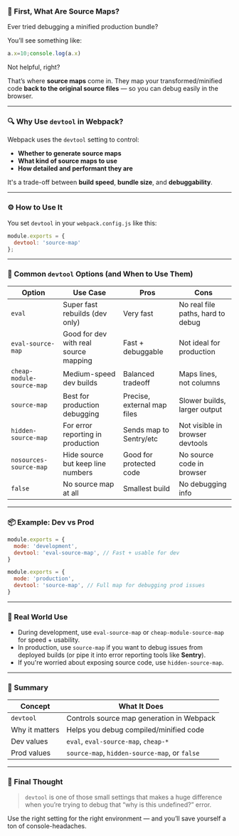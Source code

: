 

### 🧠 First, What Are Source Maps?

Ever tried debugging a minified production bundle?

You’ll see something like:

```js
a.x=10;console.log(a.x)
```

Not helpful, right?

That’s where **source maps** come in.
They map your transformed/minified code **back to the original source files** — so you can debug easily in the browser.

---

### 🔍 Why Use `devtool` in Webpack?

Webpack uses the `devtool` setting to control:

* **Whether to generate source maps**
* **What kind of source maps to use**
* **How detailed and performant they are**

It's a trade-off between **build speed**, **bundle size**, and **debuggability**.

---

### ⚙️ How to Use It

You set `devtool` in your `webpack.config.js` like this:

```js
module.exports = {
  devtool: 'source-map'
};
```

---

### 🎯 Common `devtool` Options (and When to Use Them)

| Option                    | Use Case                              | Pros                        | Cons                              |
| ------------------------- | ------------------------------------- | --------------------------- | --------------------------------- |
| `eval`                    | Super fast rebuilds (dev only)        | Very fast                   | No real file paths, hard to debug |
| `eval-source-map`         | Good for dev with real source mapping | Fast + debuggable           | Not ideal for production          |
| `cheap-module-source-map` | Medium-speed dev builds               | Balanced tradeoff           | Maps lines, not columns           |
| `source-map`              | Best for production debugging         | Precise, external map files | Slower builds, larger output      |
| `hidden-source-map`       | For error reporting in production     | Sends map to Sentry/etc     | Not visible in browser devtools   |
| `nosources-source-map`    | Hide source but keep line numbers     | Good for protected code     | No source code in browser         |
| `false`                   | No source map at all                  | Smallest build              | No debugging info                 |

---

### 📦 Example: Dev vs Prod

```js
module.exports = {
  mode: 'development',
  devtool: 'eval-source-map', // Fast + usable for dev
}
```

```js
module.exports = {
  mode: 'production',
  devtool: 'source-map', // Full map for debugging prod issues
}
```

---

### 🧪 Real World Use

* During development, use `eval-source-map` or `cheap-module-source-map` for speed + usability.
* In production, use `source-map` if you want to debug issues from deployed builds (or pipe it into error reporting tools like **Sentry**).
* If you're worried about exposing source code, use `hidden-source-map`.

---

### 📝 Summary

| Concept        | What It Does                                  |
| -------------- | --------------------------------------------- |
| `devtool`      | Controls source map generation in Webpack     |
| Why it matters | Helps you debug compiled/minified code        |
| Dev values     | `eval`, `eval-source-map`, `cheap-*`          |
| Prod values    | `source-map`, `hidden-source-map`, or `false` |

---

### 🧠 Final Thought

> `devtool` is one of those small settings that makes a huge difference when you’re trying to debug that “why is this undefined?” error.

Use the right setting for the right environment — and you’ll save yourself a ton of console-headaches.

